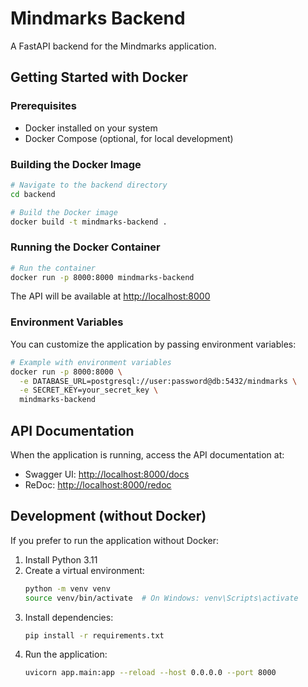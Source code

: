 # Mindmarks Backend

A FastAPI backend for the Mindmarks application.

## Getting Started with Docker

### Prerequisites

- Docker installed on your system
- Docker Compose (optional, for local development)

### Building the Docker Image

```bash
# Navigate to the backend directory
cd backend

# Build the Docker image
docker build -t mindmarks-backend .
```

### Running the Docker Container

```bash
# Run the container
docker run -p 8000:8000 mindmarks-backend
```

The API will be available at [http://localhost:8000](http://localhost:8000)

### Environment Variables

You can customize the application by passing environment variables:

```bash
# Example with environment variables
docker run -p 8000:8000 \
  -e DATABASE_URL=postgresql://user:password@db:5432/mindmarks \
  -e SECRET_KEY=your_secret_key \
  mindmarks-backend
```

## API Documentation

When the application is running, access the API documentation at:

- Swagger UI: [http://localhost:8000/docs](http://localhost:8000/docs)
- ReDoc: [http://localhost:8000/redoc](http://localhost:8000/redoc)

## Development (without Docker)

If you prefer to run the application without Docker:

1. Install Python 3.11
2. Create a virtual environment:
   ```bash
   python -m venv venv
   source venv/bin/activate  # On Windows: venv\Scripts\activate
   ```
3. Install dependencies:
   ```bash
   pip install -r requirements.txt
   ```
4. Run the application:
   ```bash
   uvicorn app.main:app --reload --host 0.0.0.0 --port 8000
   ``` 